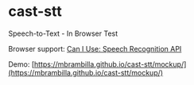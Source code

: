 # cast-stt
Speech-to-Text - In Browser Test

Browser support: [Can I Use: Speech Recognition API](http://caniuse.com/#feat=speech-recognition)

Demo: [https://mbrambilla.github.io/cast-stt/mockup/](https://mbrambilla.github.io/cast-stt/mockup/)
